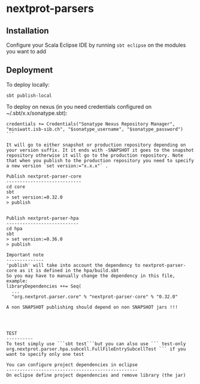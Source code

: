 nextprot-parsers
================

Installation
------------

Configure your Scala Eclipse IDE by running `sbt eclipse` on the modules you want to add

Deployment
----------

To deploy locally:

```
sbt publish-local
```

To deploy on nexus (in you need credentials configured on ~/.sbt/x.x/sonatype.sbt):

````
credentials += Credentials("Sonatype Nexus Repository Manager", "miniwatt.isb-sib.ch", "$sonatype_username", "$sonatype_password")
```

It will go to either snapshot or production repository depending on your version suffix. It it ends with -SNAPSHOT it goes to the snapshot repository otherwise it will go to the production repository. Note that when you publish to the production repository you need to specify a new version `set version:="x.x.x"` .

Publish nextprot-parser-core
----------------------------
cd core
sbt
> set version:=0.32.0
> publish


Publish nextprot-parser-hpa
---------------------------
cd hpa
sbt
> set version:=0.36.0
> publish

Important note 
--------------
'publish' will take into account the dependency to nextprot-parser-core as it is defined in the hpa/build.sbt
So you may have to manually change the dependency in this file, example:
libraryDependencies ++= Seq(
  ...
  "org.nextprot.parser.core" % "nextprot-parser-core" % "0.32.0"

A non SNAPSHOT publishing should depend on non SNAPSHOT jars !!!




TEST
----------
To test simply use ```sbt test```but you can also use ``` test-only org.nextprot.parser.hpa.subcell.FullFileEntrySubcellTest ``` if you want to specify only one test

You can configure project dependencies in eclipse
-------------------------------------------------
On eclipse define project dependencies and remove library (the jar)
